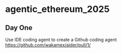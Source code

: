 # agentic_ethereum_2025

## Day One

Use IDE coding agent to create a Github coding agent https://github.com/wakamex/aider/pull/1/
